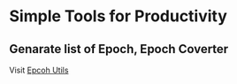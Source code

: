 # Simple Tools for Productivity

## Genarate list of Epoch, Epoch Coverter

Visit [Epcoh Utils](https://weinfinite.github.io/tools/epoch.html)

